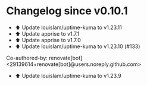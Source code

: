 # Changelog since v0.10.1
- ⬆️ Update louislam/uptime-kuma to v1.23.11 
- ⬆️ Update apprise to v1.7.1 
- ⬆️ Update apprise to v1.7.0 
- ⬆️ Update louislam/uptime-kuma to v1.23.10 (#133)

Co-authored-by: renovate[bot] <29139614+renovate[bot]@users.noreply.github.com> 
- ⬆️ Update louislam/uptime-kuma to v1.23.9 
